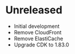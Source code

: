 # Unreleased

* Initial development
* Remove CloudFront
* Remove ElastiCache
* Upgrade CDK to 1.83.0
